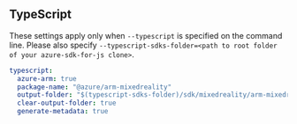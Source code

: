 ## TypeScript

These settings apply only when `--typescript` is specified on the command line.
Please also specify `--typescript-sdks-folder=<path to root folder of your azure-sdk-for-js clone>`.

``` yaml $(typescript)
typescript:
  azure-arm: true
  package-name: "@azure/arm-mixedreality"
  output-folder: "$(typescript-sdks-folder)/sdk/mixedreality/arm-mixedreality"
  clear-output-folder: true
  generate-metadata: true
```
